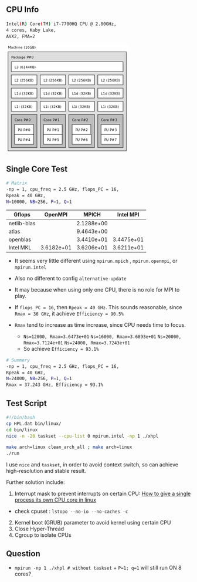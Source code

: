 ## CPU Info

```bash
Intel(R) Core(TM) i7-7700HQ CPU @ 2.80GHz,
4 cores, Kaby Lake, 
AVX2, FMA=2
```

![1578755569852](typora-images-assets/1578755569852.png)



## Single Core Test

```bash
# Matrix
-np = 1, cpu_freq = 2.5 GHz, flops_PC = 16,
Rpeak = 40 GHz, 
N=10000, NB=256, P=1, Q=1
```

| Gflops      | OpenMPI    | MPICH      | Intel MPI  |
| ----------- | ---------- | ---------- | ---------- |
| netlib-blas |            | 2.1288e+00 |            |
| atlas       |            | 9.4643e+00 |            |
| openblas    |            | 3.4410e+01 | 3.4475e+01 |
| Intel MKL   | 3.6182e+01 | 3.6206e+01 | 3.6211e+01 |

* It seems very little different using `mpirun.mpich` , `mpirun.openmpi`, or `mpirun.intel`
* Also no different to config `alternative-update`

* It may because when using only one CPU, there is no role for MPI to play.

* If `flops_PC = 16`, then `Rpeak = 40 GHz`. This sounds reasonable, since `Rmax = 36 GHz`, it achieve `Efficiency = 90.5%`

* `Rmax` tend to increase as time increase, since CPU needs time to focus.
    * `Ns=12000, Rmax=3.6473e+01`  `Ns=16000, Rmax=3.6893e+01`  `Ns=20000, Rmax=3.7124e+01`  `Ns=24000, Rmax=3.7243e+01`
    * So achieve `Efficiency = 93.1%`

```bash
# Summery
-np = 1, cpu_freq = 2.5 GHz, flops_PC = 16,
Rpeak = 40 GHz, 
N=24000, NB=256, P=1, Q=1
Rmax = 37.243 GHz, Efficiency = 93.1%
```



## Test Script

```bash
#!/bin/bash
cp HPL.dat bin/linux/
cd bin/linux
nice -n -20 taskset --cpu-list 0 mpirun.intel -np 1 ./xhpl
```

```bash
make arch=linux clean_arch_all ; make arch=linux
./run
```

I use `nice` and `taskset`, in order to avoid context switch, so can achieve high-resolution and stable result.

Further solution include: 

1. Interrupt mask to prevent interrupts on certain CPU: [How to give a single process its own CPU core in linux](http://www.hydrogen18.com/blog/howto-give-a-single-process-its-own-cpu-core-in-linux.html)
* check cpuset : `lstopo --no-io --no-caches -c`
2. Kernel boot (GRUB) parameter to avoid kernel using certain CPU
3. Close Hyper-Thread
4. Cgroup to isolate CPUs





## Question

* `mpirun -np 1 ./xhpl # without taskset` + `P=1; q=1` will still run ON 8 cores?




